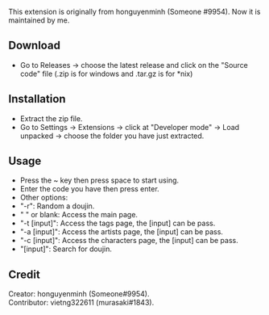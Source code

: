 This extension is originally from honguyenminh (Someone #9954). Now it is maintained by me.   

## Download  
- Go to Releases -> choose the latest release and click on the "Source code" file (.zip is for windows and .tar.gz is for *nix)
## Installation
- Extract the zip file.
- Go to Settings -> Extensions -> click at "Developer mode" -> Load unpacked -> choose the folder you have just extracted.  
## Usage
- Press the ~ key then press space to start using.  
- Enter the code you have then press enter.  
- Other options:  
 - "-r": Random a doujin.  
 - " " or blank: Access the main page.  
 - "-t [input]": Access the tags page, the [input] can be pass.  
 - "-a [input]": Access the artists page, the [input] can be pass.  
 - "-c [input]": Access the characters page, the [input] can be pass.  
 - "[input]": Search for doujin.  
##
## Credit
Creator: honguyenminh (Someone#9954).  
Contributor: vietng322611 (murasaki#1843).  
